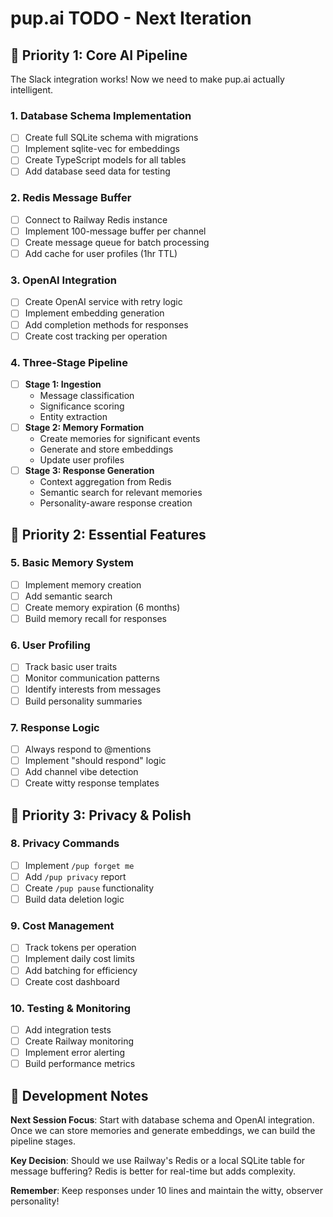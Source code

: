 # pup.ai TODO - Next Iteration

## 🎯 Priority 1: Core AI Pipeline
The Slack integration works! Now we need to make pup.ai actually intelligent.

### 1. Database Schema Implementation
- [ ] Create full SQLite schema with migrations
- [ ] Implement sqlite-vec for embeddings
- [ ] Create TypeScript models for all tables
- [ ] Add database seed data for testing

### 2. Redis Message Buffer
- [ ] Connect to Railway Redis instance
- [ ] Implement 100-message buffer per channel
- [ ] Create message queue for batch processing
- [ ] Add cache for user profiles (1hr TTL)

### 3. OpenAI Integration
- [ ] Create OpenAI service with retry logic
- [ ] Implement embedding generation
- [ ] Add completion methods for responses
- [ ] Create cost tracking per operation

### 4. Three-Stage Pipeline
- [ ] **Stage 1: Ingestion**
  - Message classification
  - Significance scoring
  - Entity extraction
- [ ] **Stage 2: Memory Formation**
  - Create memories for significant events
  - Generate and store embeddings
  - Update user profiles
- [ ] **Stage 3: Response Generation**
  - Context aggregation from Redis
  - Semantic search for relevant memories
  - Personality-aware response creation

## 🎯 Priority 2: Essential Features

### 5. Basic Memory System
- [ ] Implement memory creation
- [ ] Add semantic search
- [ ] Create memory expiration (6 months)
- [ ] Build memory recall for responses

### 6. User Profiling
- [ ] Track basic user traits
- [ ] Monitor communication patterns
- [ ] Identify interests from messages
- [ ] Build personality summaries

### 7. Response Logic
- [ ] Always respond to @mentions
- [ ] Implement "should respond" logic
- [ ] Add channel vibe detection
- [ ] Create witty response templates

## 🎯 Priority 3: Privacy & Polish

### 8. Privacy Commands
- [ ] Implement `/pup forget me`
- [ ] Add `/pup privacy` report
- [ ] Create `/pup pause` functionality
- [ ] Build data deletion logic

### 9. Cost Management
- [ ] Track tokens per operation
- [ ] Implement daily cost limits
- [ ] Add batching for efficiency
- [ ] Create cost dashboard

### 10. Testing & Monitoring
- [ ] Add integration tests
- [ ] Create Railway monitoring
- [ ] Implement error alerting
- [ ] Build performance metrics

## 📝 Development Notes

**Next Session Focus**: Start with database schema and OpenAI integration. Once we can store memories and generate embeddings, we can build the pipeline stages.

**Key Decision**: Should we use Railway's Redis or a local SQLite table for message buffering? Redis is better for real-time but adds complexity.

**Remember**: Keep responses under 10 lines and maintain the witty, observer personality!